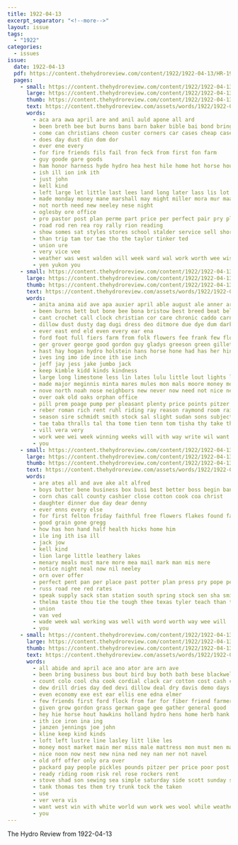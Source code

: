 ```yaml
---
title: 1922-04-13
excerpt_separator: "<!--more-->"
layout: issue
tags:
  - "1922"
categories:
  - issues
issue:
  date: 1922-04-13
  pdf: https://content.thehydroreview.com/content/1922/1922-04-13/HR-1922-04-13.pdf
  pages:
    - small: https://content.thehydroreview.com/content/1922/1922-04-13/small/HR-1922-04-13-01.jpg
      large: https://content.thehydroreview.com/content/1922/1922-04-13/large/HR-1922-04-13-01.jpg
      thumb: https://content.thehydroreview.com/content/1922/1922-04-13/thumbnails/HR-1922-04-13-01.jpg
      text: https://content.thehydroreview.com/assets/words/1922/1922-04-13/HR-1922-04-13-01.txt
      words:
        - aca ara awa april are and anil auld apone all ard
        - been breth bee but burns bans barn baker bible bai bond bring
        - come can christians cheon custer corners car cases cheap case church card chittenden chae cays cox cali county
        - does day dust din dom dor
        - ever ene every
        - for fire friends fils fail fron feck from first fon farm
        - guy goode gare goods
        - ham honor harness hyde hydro hea hest hile home hot horse house herndon hold herne had
        - ish ill ion ink ith
        - just john
        - kell kind
        - left large let little last lees land long later lass lis lot lord law
        - made monday money mane marshall may might miller mora mur maas mis mauk morning merchant
        - not north need new neeley nese night
        - oglesby ore office
        - pro pastor post plan perme part price per perfect pair pry place phy
        - road rod ren rea roy rally rion reading
        - show somes sat styles stores school stalder service sell short suit storm shape soon storms special saturday save shelt sunday saw shea silks sip speak sil ship son see
        - than trip tam tor tae tho the taylor tinker ted
        - union ure
        - very vice vee
        - weather was west walden will week ward wal work worth wee wise wood with well
        - yen yukon you
    - small: https://content.thehydroreview.com/content/1922/1922-04-13/small/HR-1922-04-13-02.jpg
      large: https://content.thehydroreview.com/content/1922/1922-04-13/large/HR-1922-04-13-02.jpg
      thumb: https://content.thehydroreview.com/content/1922/1922-04-13/thumbnails/HR-1922-04-13-02.jpg
      text: https://content.thehydroreview.com/assets/words/1922/1922-04-13/HR-1922-04-13-02.txt
      words:
        - anita anima aid ave apa auxier april able august ale anner are all and addie acord
        - been burns bett but bone bee bona bristow best breed beat bell business better bill buff bis block box boy brown bryant
        - cant crochet call clock christian cor care chronic caddo carney college company cecil china campbell card corn came cook county clerk count clay cade clinton court cheap choice clyde
        - dillow dust dusty dag dugi dress deo ditmore due dye dum dark death dinner die down demoe dear day
        - ever east end eld even every ear ena
        - ford foot full fiers farm from folk flowers fee frank few florence folks fine friends fort fin first for friday far
        - ger grover george good gordon guy gladys greeson green gillette german
        - hast hay hogan hydro holstein hans horse hone had has her hinton henry honey hays hardware henk high halt hatfield herndon health house home him hor
        - ives ing imo ide ince ith ise inch
        - jeff jay jess jake jumbo jack
        - keep kimble kidd kinds kindness
        - large long limestone less lin lates lulu little lout lights late
        - made major meginnis minta mares mules mon mals moore money monday mary men mol much machin more may mate merle mak
        - nove north noah nose neighbors new never now need not nice neeley nor notice nite night
        - over oak old oaks orphan office
        - pill prem poage pump per pleasant plenty price points pitzer pee pound peat perfect public pair post pop pata poland
        - reber roman rich rent ruhl riding ray reason raymond room rain roma ree ridge res ruth
        - season sire schmidt smith stock sal slight sudan sons subject sewing stunz sell sue show standard sale side street service stoves sai scott sam stover see stewart ser sol store saturday shone son sun sunday sin stand stove sales sisson sea seed
        - tae taba thralls tal tha tome tien tenn tom tisha thy take the tailor tiny ted
        - vill vera very
        - work wee wei week winning weeks will with way write wil want water wife williams well watch wish west windy wrede was white wide
        - you
    - small: https://content.thehydroreview.com/content/1922/1922-04-13/small/HR-1922-04-13-03.jpg
      large: https://content.thehydroreview.com/content/1922/1922-04-13/large/HR-1922-04-13-03.jpg
      thumb: https://content.thehydroreview.com/content/1922/1922-04-13/thumbnails/HR-1922-04-13-03.jpg
      text: https://content.thehydroreview.com/assets/words/1922/1922-04-13/HR-1922-04-13-03.txt
      words:
        - are ates all and ave ake alt alfred
        - boys butter bene business box busi best better boss begin band banker
        - corn chas call county cashier close cotton cook coa christ
        - daughter dinner due day dear denny
        - ever enns every else
        - for first felton friday faithful free flowers flakes found farmer fata fees from
        - good grain gone gregg
        - how has hon hand half health hicks home him
        - ile ing ith isa ill
        - jack jow
        - kell kind
        - lion large little leathery lakes
        - menary meals must mare more mea mail mark man mis mere
        - notice night neal now nil neeley
        - orn over offer
        - perfect pent pan per place past potter plan press pry pope people peat pray
        - russ road ree red rates
        - speak supply sack stan station south spring stock sen sha smith sell sith season see sunday short such sun simpson
        - thelma taste thou tie the tough thee texas tyler teach than tax ton them tale
        - union
        - van ved
        - wade week wal working was well with word worth way wee will
        - you
    - small: https://content.thehydroreview.com/content/1922/1922-04-13/small/HR-1922-04-13-04.jpg
      large: https://content.thehydroreview.com/content/1922/1922-04-13/large/HR-1922-04-13-04.jpg
      thumb: https://content.thehydroreview.com/content/1922/1922-04-13/thumbnails/HR-1922-04-13-04.jpg
      text: https://content.thehydroreview.com/assets/words/1922/1922-04-13/HR-1922-04-13-04.txt
      words:
        - all abide and april ace ano ator are arn ave
        - been bring business bus bout bird buy both bath bese blackwell blue but bank big bee back box brother bonds boucher billion
        - count colo cool cha cook cordial clack car cotton cost cash cellar call care can cong cates chair clinton con city
        - dew drill dries day ded devi dillow deal dry davis demo days dene deep daily dollar der
        - even economy exe est ear ellis ene edna elmer
        - few friends first ford flock from far for fiber friend farmer
        - given grow gordon grass german gage gee gather general good
        - hey hie horse hout hawkins holland hydro hens home herb hank hay hinton horn her hot has him hardware holter hen helen head
        - ith ice iron ina ing
        - janzen jennings joe john
        - kline keep kind kinds
        - loft left lustre line lasley litt like les
        - money most market main mer miss male mattress mon must men mar mauk monday mcconnel
        - nice noon now nest new nina ned ney nan ner not navel
        - old off offer only ora over
        - packard pay people pickles pounds pitzer per price poor post peace pen past por
        - ready riding room risk rel rose rockers rent
        - stove shad son sewing sea simple saturday side scott sunday spring small sale seed south simmons standard seth soe sat save santina storm sell seon stand sense seek set severe
        - tank thomas tes them try trunk tock the taken
        - use
        - ver vera vis
        - want west win with white world wun work wes wool while weather week wife will wind willis was well winter wear
        - you
---
```


The Hydro Review from 1922-04-13

<!--more-->

